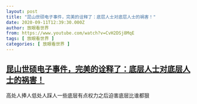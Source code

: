 ```yaml
---
layout: post
title: "昆山世硕电子事件，完美的诠释了：底层人士对底层人士的祸害！"
date: 2020-09-11T12:39:30.000Z
author: 放眼看世界
from: https://www.youtube.com/watch?v=CvH2DSj8MqE
tags: [ 放眼看世界 ]
categories: [ 放眼看世界 ]
---
```

<!--1599827970000-->
[昆山世硕电子事件，完美的诠释了：底层人士对底层人士的祸害！](https://www.youtube.com/watch?v=CvH2DSj8MqE)
------

<div>
高处人捧人低处人踩人一些底层有点权力之后迫害底层比谁都狠
</div>
